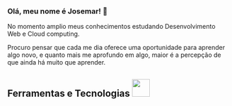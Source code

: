 ### Olá, meu nome é Josemar! 👋

No momento amplio meus conhecimentos estudando Desenvolvimento Web e Cloud computing.

Procuro pensar que cada me dia oferece uma oportunidade para aprender algo novo, e quanto mais me aprofundo em algo, maior é a percepção de que ainda há muito que aprender.

## Ferramentas e Tecnologias <img src="https://cdn.jsdelivr.net/gh/devicons/devicon/icons/git/git-original-wordmark.svg" width="40" height="40" />

            
